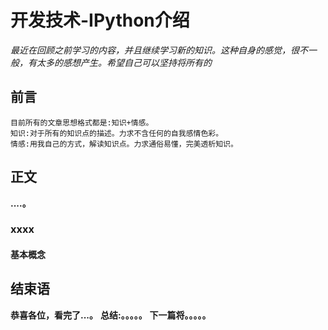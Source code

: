 # 开发技术-IPython介绍
*最近在回顾之前学习的内容，并且继续学习新的知识。这种自身的感觉，很不一般，有太多的感想产生。希望自己可以坚持将所有的*

## 前言
    目前所有的文章思想格式都是:知识+情感。
    知识:对于所有的知识点的描述。力求不含任何的自我感情色彩。
    情感:用我自己的方式，解读知识点。力求通俗易懂，完美透析知识。

## 正文
**....。**

### xxxx
#### 基本概念



## 结束语
 **恭喜各位，看完了...。**
**总结:。。。。。**
**下一篇将。。。。。**








